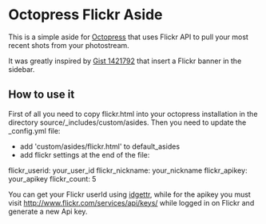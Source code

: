 # Octopress Flickr Aside

This is a simple aside for <a href="http://www.octopress.org">Octopress</a> that uses Flickr API to pull your most recent shots from your photostream.

It was greatly inspired by <a href="https://gist.github.com/1421792">Gist 1421792</a> that insert a Flickr banner in the sidebar.

## How to use it

First of all you need to copy flickr.html into your octopress installation in the directory source/_includes/custom/asides.
Then you need to update the _config.yml file:

* add 'custom/asides/flickr.html' to default_asides
* add flickr settings at the end of the file:

flickr_userid: your_user_id
flickr_nickname: your_nickname
flickr_apikey: your_apikey
flickr_count: 5

You can get your Flickr userId using <a href="http://idgettr.com/">idgettr</a>, while for the apikey you must visit <a href="http://www.flickr.com/services/api/keys/"> http://www.flickr.com/services/api/keys/</a> while logged in on Flickr and generate a new Api key.
